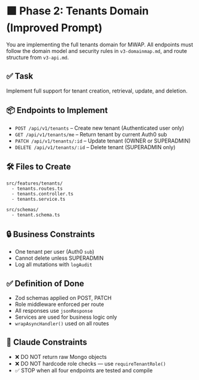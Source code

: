 # 🟩 Phase 2: Tenants Domain (Improved Prompt)

You are implementing the full tenants domain for MWAP. All endpoints must follow the domain model and security rules in `v3-domainmap.md`, and route structure from `v3-api.md`.

## ✅ Task

Implement full support for tenant creation, retrieval, update, and deletion.

## 📦 Endpoints to Implement

- `POST /api/v1/tenants` – Create new tenant (Authenticated user only)
- `GET /api/v1/tenants/me` – Return tenant by current Auth0 sub
- `PATCH /api/v1/tenants/:id` – Update tenant (OWNER or SUPERADMIN)
- `DELETE /api/v1/tenants/:id` – Delete tenant (SUPERADMIN only)

## 🛠 Files to Create

```
src/features/tenants/
  - tenants.routes.ts
  - tenants.controller.ts
  - tenants.service.ts

src/schemas/
  - tenant.schema.ts
```

## 🔒 Business Constraints

- One tenant per user (Auth0 `sub`)
- Cannot delete unless SUPERADMIN
- Log all mutations with `logAudit`

## ✅ Definition of Done

- Zod schemas applied on POST, PATCH
- Role middleware enforced per route
- All responses use `jsonResponse`
- Services are used for business logic only
- `wrapAsyncHandler()` used on all routes

## 🧠 Claude Constraints

- ❌ DO NOT return raw Mongo objects
- ❌ DO NOT hardcode role checks — use `requireTenantRole()`
- ✅ STOP when all four endpoints are tested and compile